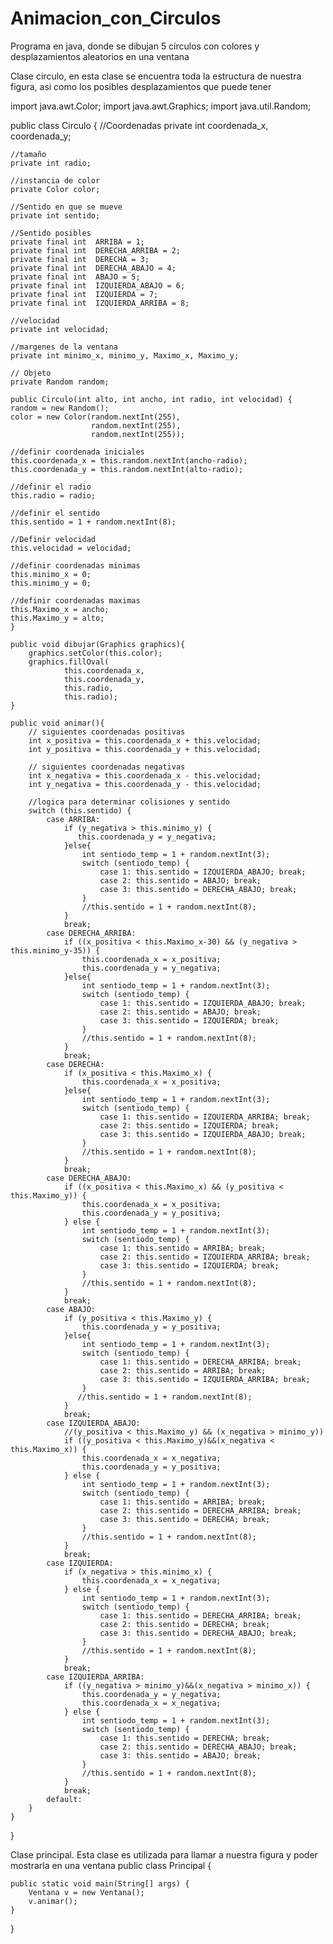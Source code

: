 # Animacion_con_Circulos
Programa en java, donde se dibujan 5 círculos con colores y desplazamientos aleatorios en una ventana 

Clase circulo, en esta clase se encuentra toda la estructura de nuestra figura, asi como los posibles desplazamientos que puede tener

import java.awt.Color;
import java.awt.Graphics;
import java.util.Random;

public class Circulo {
    //Coordenadas
    private int coordenada_x, coordenada_y;
    
    //tamaño
    private int radio;
    
    //instancia de color
    private Color color;
    
    //Sentido en que se mueve
    private int sentido;
    
    //Sentido posibles
    private final int  ARRIBA = 1;
    private final int  DERECHA_ARRIBA = 2;
    private final int  DERECHA = 3;
    private final int  DERECHA_ABAJO = 4;
    private final int  ABAJO = 5;
    private final int  IZQUIERDA_ABAJO = 6;
    private final int  IZQUIERDA = 7;
    private final int  IZQUIERDA_ARRIBA = 8;
    
    //velocidad
    private int velocidad;
    
    //margenes de la ventana
    private int minimo_x, minimo_y, Maximo_x, Maximo_y;
    
    // Objeto
    private Random random;

    public Circulo(int alto, int ancho, int radio, int velocidad) {
    random = new Random();
    color = new Color(random.nextInt(255), 
                      random.nextInt(255), 
                      random.nextInt(255));    
    
    //definir coordenada iniciales
    this.coordenada_x = this.random.nextInt(ancho-radio);
    this.coordenada_y = this.random.nextInt(alto-radio);
    
    //definir el radio
    this.radio = radio;
    
    //definir el sentido
    this.sentido = 1 + random.nextInt(8);
    
    //Definir velocidad
    this.velocidad = velocidad;
    
    //definir coordenadas minimas
    this.minimo_x = 0;
    this.minimo_y = 0;
    
    //definir coordenadas maximas
    this.Maximo_x = ancho;
    this.Maximo_y = alto;
    }            
    
    public void dibujar(Graphics graphics){
        graphics.setColor(this.color);
        graphics.fillOval(
                this.coordenada_x, 
                this.coordenada_y, 
                this.radio, 
                this.radio);        
    }
    
    public void animar(){
        // siguientes coordenadas positivas
        int x_positiva = this.coordenada_x + this.velocidad;
        int y_positiva = this.coordenada_y + this.velocidad;
        
        // siguientes coordenadas negativas
        int x_negativa = this.coordenada_x - this.velocidad;
        int y_negativa = this.coordenada_y - this.velocidad;
    
        //logica para determinar colisiones y sentido
        switch (this.sentido) {
            case ARRIBA:   
                if (y_negativa > this.minimo_y) {
                   this.coordenada_y = y_negativa;
                }else{
                    int sentiodo_temp = 1 + random.nextInt(3);
                    switch (sentiodo_temp) {
                        case 1: this.sentido = IZQUIERDA_ABAJO; break;                            
                        case 2: this.sentido = ABAJO; break;                            
                        case 3: this.sentido = DERECHA_ABAJO; break;                                                                             
                    }
                    //this.sentido = 1 + random.nextInt(8);
                }
                break;
            case DERECHA_ARRIBA:      
                if ((x_positiva < this.Maximo_x-30) && (y_negativa > this.minimo_y-35)) {
                    this.coordenada_x = x_positiva;
                    this.coordenada_y = y_negativa;
                }else{
                    int sentiodo_temp = 1 + random.nextInt(3);
                    switch (sentiodo_temp) {
                        case 1: this.sentido = IZQUIERDA_ABAJO; break;                            
                        case 2: this.sentido = ABAJO; break;                            
                        case 3: this.sentido = IZQUIERDA; break;                                                                             
                    }
                    //this.sentido = 1 + random.nextInt(8);
                }
                break;
            case DERECHA:                
                if (x_positiva < this.Maximo_x) {
                    this.coordenada_x = x_positiva;
                }else{
                    int sentiodo_temp = 1 + random.nextInt(3);
                    switch (sentiodo_temp) {
                        case 1: this.sentido = IZQUIERDA_ARRIBA; break;                            
                        case 2: this.sentido = IZQUIERDA; break;                            
                        case 3: this.sentido = IZQUIERDA_ABAJO; break;                                                                             
                    }
                    //this.sentido = 1 + random.nextInt(8);
                }
                break;
            case DERECHA_ABAJO:                
                if ((x_positiva < this.Maximo_x) && (y_positiva < this.Maximo_y)) {
                    this.coordenada_x = x_positiva;
                    this.coordenada_y = y_positiva;
                } else {
                    int sentiodo_temp = 1 + random.nextInt(3);
                    switch (sentiodo_temp) {
                        case 1: this.sentido = ARRIBA; break;                            
                        case 2: this.sentido = IZQUIERDA_ARRIBA; break;                            
                        case 3: this.sentido = IZQUIERDA; break;                                                                             
                    }
                    //this.sentido = 1 + random.nextInt(8);
                }
                break;
            case ABAJO: 
                if (y_positiva < this.Maximo_y) {
                    this.coordenada_y = y_positiva;
                }else{
                    int sentiodo_temp = 1 + random.nextInt(3);
                    switch (sentiodo_temp) {
                        case 1: this.sentido = DERECHA_ARRIBA; break;                            
                        case 2: this.sentido = ARRIBA; break;                            
                        case 3: this.sentido = IZQUIERDA_ARRIBA; break;                                                                             
                    }
                   //this.sentido = 1 + random.nextInt(8); 
                }
                break;
            case IZQUIERDA_ABAJO: 
                //(y_positiva < this.Maximo_y) && (x_negativa > minimo_y))
                if ((y_positiva < this.Maximo_y)&&(x_negativa < this.Maximo_x)) {
                    this.coordenada_x = x_negativa;
                    this.coordenada_y = y_positiva;
                } else {
                    int sentiodo_temp = 1 + random.nextInt(3);
                    switch (sentiodo_temp) {
                        case 1: this.sentido = ARRIBA; break;                            
                        case 2: this.sentido = DERECHA_ARRIBA; break;                            
                        case 3: this.sentido = DERECHA; break;                                                                             
                    }
                    //this.sentido = 1 + random.nextInt(8); 
                }
                break;
            case IZQUIERDA: 
                if (x_negativa > this.minimo_x) {
                    this.coordenada_x = x_negativa;
                } else {
                    int sentiodo_temp = 1 + random.nextInt(3);
                    switch (sentiodo_temp) {
                        case 1: this.sentido = DERECHA_ARRIBA; break;                            
                        case 2: this.sentido = DERECHA; break;                            
                        case 3: this.sentido = DERECHA_ABAJO; break;                                                                             
                    }
                    //this.sentido = 1 + random.nextInt(8);
                }
                break;
            case IZQUIERDA_ARRIBA: 
                if ((y_negativa > minimo_y)&&(x_negativa > minimo_x)) {
                    this.coordenada_y = y_negativa;
                    this.coordenada_x = x_negativa;
                } else {
                    int sentiodo_temp = 1 + random.nextInt(3);
                    switch (sentiodo_temp) {
                        case 1: this.sentido = DERECHA; break;                            
                        case 2: this.sentido = DERECHA_ABAJO; break;                            
                        case 3: this.sentido = ABAJO; break;                                                                             
                    }
                    //this.sentido = 1 + random.nextInt(8); 
                }
                break;
            default:                
        }
    }
}

Clase principal. Esta clase es utilizada para  llamar a nuestra figura y poder mostrarla en una ventana
public class Principal {

    public static void main(String[] args) {
        Ventana v = new Ventana();
        v.animar();
    }
}
